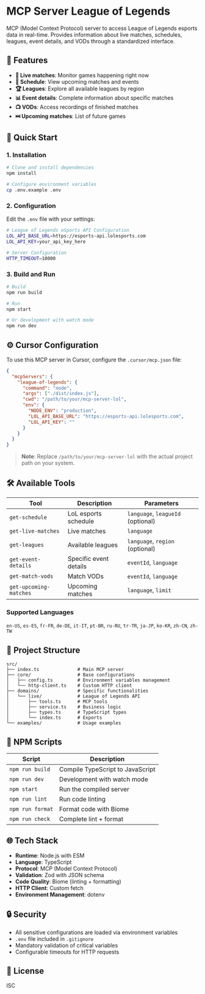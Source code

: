 # MCP Server League of Legends

MCP (Model Context Protocol) server to access League of Legends esports data in real-time. Provides information about live matches, schedules, leagues, event details, and VODs through a standardized interface.

## 🎯 Features

- **🔴 Live matches**: Monitor games happening right now
- **📅 Schedule**: View upcoming matches and events
- **🏆 Leagues**: Explore all available leagues by region
- **📊 Event details**: Complete information about specific matches
- **📺 VODs**: Access recordings of finished matches
- **⏭️ Upcoming matches**: List of future games

## 🚀 Quick Start

### 1. Installation

```bash
# Clone and install dependencies
npm install

# Configure environment variables
cp .env.example .env
```

### 2. Configuration

Edit the `.env` file with your settings:

```bash
# League of Legends eSports API Configuration
LOL_API_BASE_URL=https://esports-api.lolesports.com
LOL_API_KEY=your_api_key_here

# Server Configuration
HTTP_TIMEOUT=10000
```

### 3. Build and Run

```bash
# Build
npm run build

# Run
npm start

# Or development with watch mode
npm run dev
```

## ⚙️ Cursor Configuration

To use this MCP server in Cursor, configure the `.cursor/mcp.json` file:

```json
{
  "mcpServers": {
    "league-of-legends": {
      "command": "node",
      "args": ["./dist/index.js"],
      "cwd": "/path/to/your/mcp-server-lol",
      "env": {
        "NODE_ENV": "production",
        "LOL_API_BASE_URL": "https://esports-api.lolesports.com",
        "LOL_API_KEY": ""
      }
    }
  }
}
```

> **Note**: Replace `/path/to/your/mcp-server-lol` with the actual project path on your system.

## 🛠️ Available Tools

| Tool                   | Description            | Parameters                        |
| ---------------------- | ---------------------- | --------------------------------- |
| `get-schedule`         | LoL esports schedule   | `language`, `leagueId` (optional) |
| `get-live-matches`     | Live matches           | `language`                        |
| `get-leagues`          | Available leagues      | `language`, `region` (optional)   |
| `get-event-details`    | Specific event details | `eventId`, `language`             |
| `get-match-vods`       | Match VODs             | `eventId`, `language`             |
| `get-upcoming-matches` | Upcoming matches       | `language`, `limit`               |

### Supported Languages

`en-US`, `es-ES`, `fr-FR`, `de-DE`, `it-IT`, `pt-BR`, `ru-RU`, `tr-TR`, `ja-JP`, `ko-KR`, `zh-CN`, `zh-TW`

## 📁 Project Structure

```
src/
├── index.ts              # Main MCP server
├── core/                 # Base configurations
│   ├── config.ts         # Environment variables management
│   └── http-client.ts    # Custom HTTP client
├── domains/              # Specific functionalities
│   └── live/             # League of Legends API
│       ├── tools.ts      # MCP tools
│       ├── service.ts    # Business logic
│       ├── types.ts      # TypeScript types
│       └── index.ts      # Exports
└── examples/             # Usage examples
```

## 🔧 NPM Scripts

| Script           | Description                      |
| ---------------- | -------------------------------- |
| `npm run build`  | Compile TypeScript to JavaScript |
| `npm run dev`    | Development with watch mode      |
| `npm start`      | Run the compiled server          |
| `npm run lint`   | Run code linting                 |
| `npm run format` | Format code with Biome           |
| `npm run check`  | Complete lint + format           |

## 🌐 Tech Stack

- **Runtime**: Node.js with ESM
- **Language**: TypeScript
- **Protocol**: MCP (Model Context Protocol)
- **Validation**: Zod with JSON schema
- **Code Quality**: Biome (linting + formatting)
- **HTTP Client**: Custom fetch
- **Environment Management**: dotenv

## 🔒 Security

- All sensitive configurations are loaded via environment variables
- `.env` file included in `.gitignore`
- Mandatory validation of critical variables
- Configurable timeouts for HTTP requests

## 📄 License

ISC
